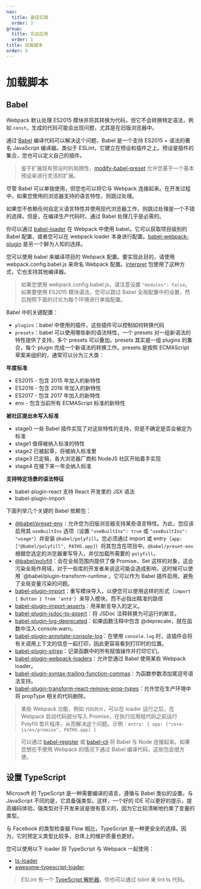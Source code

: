 ```yaml
---
nav:
  title: 最佳实践
  order: 3
group:
  title: 实战应用
  order: 1
title: 加载脚本
order: 5
---
```


# 加载脚本

## Babel

Webpack 默认处理 ES2015 模块并将其转换为代码，但它不会转换特定语法，例如 `const`。生成的代码可能会出现问题，尤其是在旧版浏览器中。

通过 [Babel](https://babeljs.io/) 编译代码可以解决这个问题，Babel 是一个支持 ES2015 + 语法的著名 JavaScript 编译器。类似于 ESLint，它建立在预设和插件之上。预设是插件的集合，您也可以定义自己的插件。

> 鉴于扩展现有预设时的局限性，[modify-babel-preset](https://www.npmjs.com/package/modify-babel-preset) 允许您基于一个基本预设来进行灵活的扩展。

尽管 Babel 可以单独使用，但您也可以将它与 Webpack 连接起来。在开发过程中，如果您使用的浏览器支持的语言特性，则跳过处理。

如果您不依赖任何自定义语言特性并使用现代浏览器工作，则跳过处理是一个不错的选择。但是，在编译生产代码时，通过 Babel 处理几乎是必需的。

你可以通过 [babel-loader](https://www.npmjs.com/package/babel-loader) 在 Webpack 中使用 babel。它可以获取项目级别的 Babel 配置，或者您可以在 webpack loader 本身进行配置。[babel-webpack-plugin](https://www.npmjs.com/package/babel-webpack-plugin) 是另一个鲜为人知的选择。

您可以使用 babel 来编译项目的 Webpack 配置。要实现此目的，请使用 webpack.config.babel.js 来命名 Webpack 配置。[interpret](https://www.npmjs.com/package/interpret) 包使用了这种方式，它也支持其他编译器。

> 如果您使用 webpack.config.babel.js，请注意设置 `"modules": false`。如果要使用 ES2015 模块语法，您可以跳过 Babel 全局配置中的设置，然后按照下面的讨论为每个环境进行单独配置。

Babel 中的关键配置：

- `plugins`：babel 中使用的插件，这些插件可以控制如何转换代码
- `presets`：babel 可以使用哪些新的语法特性，一个 presets 对一组新语法的特性提供了支持，多个 presets 可以叠加。presets 其实是一组 plugins 的集合，每个 plugin 完成一个新语法的转换工作。presets 是按照 ECMAScript 草案来组织的，通常可以分为三大类：

**年度标准**

- ES2015 - 包含 2015 年加入的新特性
- ES2016 - 包含 2016 年加入的新特性
- ES2017 - 包含 2017 年加入的新特性
- env - 包含当前所有 ECMAScript 标准的新特性

**被社区提出未写入标准**

- stage0 一些 Babel 插件实现了对这些特性的支持，但是不确定是否会被定为标准
- stage1 值得被纳入标准的特性
- stage2 已被起草，将被纳入标准里
- stage3 已定稿，各大浏览器厂商和 NodeJS 社区开始着手实现
- stage4 在接下来一年会纳入标准

**支持特定场景的语法特征**

- babel-plugin-react 支持 React 开发里的 JSX 语法
- babel-plugin-import

下面列举几个关键的 Babel 依赖包：

- [@babel/preset-env](https://www.npmjs.com/package/@babel/preset-env)：允许您为旧版浏览器支持某些语言特性。为此，您应该启用其 `useBuiltIns` 选项（设置 `"useBuiltIns": true` 或 `"useBuiltIns": "usage"`）并安装 `@babel/polyfill`。您必须通过 import 或 entry（`app: ["@babel/polyfill", PATHS.app]`）将其包含在项目中。`@babel/preset-env` 根据您选定的浏览器重写导入，并仅加载所需要的 `polyfill`。
- [@babel/polyfill](https://www.npmjs.com/package/@babel/polyfill)：会在全局范围内提供了像 Promise、Set 这样的对象，这会污染全局作用域，对于一些库的开发者来说这可能会造成影响，这时候可以使用 `@babel/plugin-transform-runtime 。它可以作为 Babel 插件启用，避免了全局变量污染的问题。
- [babel-plugin-import](https://www.npmjs.com/package/babel-plugin-import)：重写模块导入，以便您可以使用这样的形式（`import { Button } from 'antd'`）来导入模块，而不必指出精准的路径
- [babel-plugin-import-asserts](https://www.npmjs.com/package/babel-plugin-import-asserts)：用来断言导入的定义。
- [babel-plugin-jsdoc-to-assert](https://www.npmjs.com/package/babel-plugin-jsdoc-to-assert)：将 JSDoc 注释转换为可运行的断言。
- [babel-plugin-log-deprecated](https://www.npmjs.com/package/babel-plugin-log-deprecated)：如果函数注释中包含 @deprecate，就在函数中注入 console.warn。
- [babel-plugin-annotate-console-log](https://www.npmjs.com/package/babel-plugin-annotate-console-log)：在使用 `console.log` 时，该插件会将有关调用上下文的信息一起打印，因此更容易看到打印时的位置。
- [babel-plugin-sitrep](https://www.npmjs.com/package/babel-plugin-sitrep)：记录函数中的所有赋值操作并打印它们。
- [babel-plugin-webpack-loaders](https://www.npmjs.com/package/babel-plugin-webpack-loaders)：允许您通过 Babel 使用某些 Webpack loader。
- [babel-plugin-syntax-trailing-function-commas](https://www.npmjs.com/package/babel-plugin-syntax-trailing-function-commas)：为函数参数添加尾逗号语法支持。
- [babel-plugin-transform-react-remove-prop-types](https://www.npmjs.com/package/babel-plugin-transform-react-remove-prop-types)：允许您在生产环境中将 propType 相关的代码删除。

> 某些 Webpack 功能，例如 `代码拆分`，可以在 loader 运行之后，在 Webpack 启动代码部分写入 Promise，在执行应用程代码之前运行 Polyfill 垫片程序，从而解决这个问题。示例：`entry: { app: ["core-js/es/promise", PATHS.app] }`

> 可以通过 [babel-register]() 或 [babel-cli]() 将 Babel 与 Node 连接起来。如果您想在不使用 Webpack 的情况下通过 Babel 编译代码，这些包会很方便。

## 设置 TypeScript

Microsoft 的 TypeScript 是一种需要编译的语言，遵循与 Babel 类似的设置。与 JavaScript 不同的是，它具备强类型。这样，一个好的 IDE 可以更好的提示，提高编码体验。强类型对于开发来说是很有意义的，因为它比较清晰地约束了变量的类型。

与 Facebook 的类型检查器 Flow 相比，TypeScript 是一种更安全的选择。因为，它的预定义类型比较多，总体上的维护质量也更好。

您可以使用以下 loader 将 TypeScript 与 Webpack 一起使用：

- [ts-loader](https://www.npmjs.com/package/ts-loader)
- [awesome-typescript-loader](https://www.npmjs.com/package/awesome-typescript-loader)

> ESLint 有一个 [TypeScript 解析器](https://www.npmjs.com/package/typescript-eslint-parser)。你也可以通过 tslint 来 lint ts 代码。
